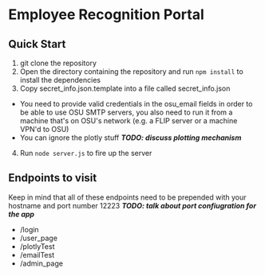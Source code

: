 # Employee Recognition Portal

## Quick Start

1. git clone the repository
2. Open the directory containing the repository and run `npm install` to install the dependencies
3. Copy secret_info.json.template into a file called secret_info.json
  * You need to provide valid credentials in the osu_email fields in order to be able to use OSU SMTP servers, you also need to run it from a machine that's on OSU's network (e.g. a FLIP server or a machine VPN'd to OSU)
  * You can ignore the plotly stuff ***TODO: discuss plotting mechanism***
4. Run `node server.js` to fire up the server

## Endpoints to visit

Keep in mind that all of these endpoints need to be prepended with your hostname and port number 12223 ***TODO: talk about port confiugration for the app***
* /login
* /user_page
* /plotlyTest
* /emailTest
* /admin_page
